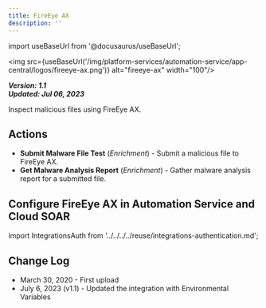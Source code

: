 ```yaml
---
title: FireEye AX
description: ''
---
```

import useBaseUrl from '@docusaurus/useBaseUrl';

<img src={useBaseUrl('/img/platform-services/automation-service/app-central/logos/fireeye-ax.png')} alt="fireeye-ax" width="100"/>

***Version: 1.1  
Updated: Jul 06, 2023***

Inspect malicious files using FireEye AX.

## Actions

* **Submit Malware File Test** (*Enrichment*) - Submit a malicious file to FireEye AX.
* **Get Malware Analysis Report** (*Enrichment*) - Gather malware analysis report for a submitted file.

## Configure FireEye AX in Automation Service and Cloud SOAR

import IntegrationsAuth from '../../../../reuse/integrations-authentication.md';

<IntegrationsAuth/>

## Change Log

* March 30, 2020 - First upload
* July 6, 2023 (v1.1) - Updated the integration with Environmental Variables

